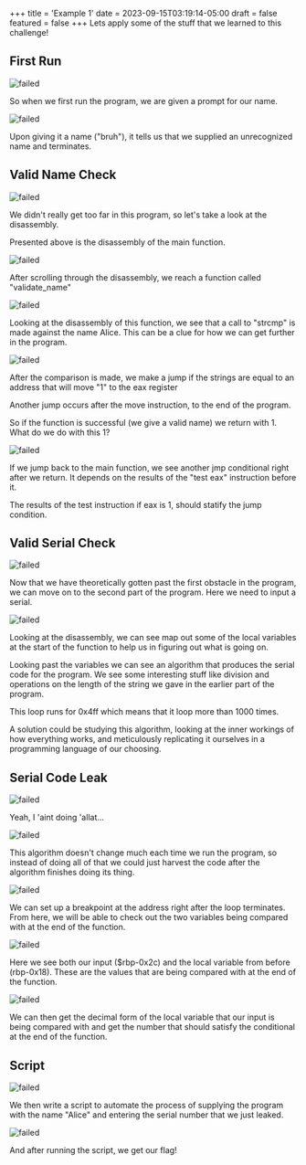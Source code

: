 +++
title = 'Example 1'
date = 2023-09-15T03:19:14-05:00
draft = false
featured = false
+++
Lets apply some of the stuff that we learned to this challenge!
<!--more-->
## First Run
![failed](/images/expdev/re/example1/run1.png)

So when we first run the program, we are given a prompt for our name.

![failed](/images/expdev/re/example1/failname.png)

Upon giving it a name ("bruh"), it tells us that we supplied an unrecognized 
name and terminates.

## Valid Name Check
![failed](/images/expdev/re/example1/main.png)

We didn't really get too far in this program, so let's take a look at the 
disassembly. 

Presented above is the disassembly of the main function.

![failed](/images/expdev/re/example1/foundvalname.png)

After scrolling through the disassembly, we reach a function called 
"validate\_name" 

![failed](/images/expdev/re/example1/foundAlice.png)

Looking at the disassembly of this function, we see that a call to "strcmp" is
made against the name Alice. This can be a clue for how we can get further in
the program.

![failed](/images/expdev/re/example1/returnName.png)

After the comparison is made, we make a jump if the strings are equal to an 
address that will move "1" to the eax register

Another jump occurs after the move instruction, to the end of the program.

So if the function is successful (we give a valid name) we return with 1. What
do we do with this 1?

![failed](/images/expdev/re/example1/mainpassfirst.png)

If we jump back to the main function, we see another jmp conditional right 
after we return. It depends on the results of the "test eax" instruction before
it.

The results of the test instruction if eax is 1, should statify the jump 
condition.
## Valid Serial Check
![failed](/images/expdev/re/example1/foundvalserial.png)

Now that we have theoretically gotten past the first obstacle in the program,
we can move on to the second part of the program. Here we need to input a 
serial.

![failed](/images/expdev/re/example1/algorithm.png)

Looking at the disassembly, we can see map out some of the local variables at
the start of the function to help us in figuring out what is going on.

Looking past the variables we can see an algorithm that produces the serial 
code for the program. We see some interesting stuff like division and 
operations on the length of the string we gave in the earlier part of the 
program.

This loop runs for 0x4ff which means that it loop more than 1000 times.

A solution could be studying this algorithm, looking at the inner workings of
how everything works, and meticulously replicating it ourselves in a 
programming language of our choosing.

## Serial Code Leak
![failed](/images/expdev/re/example1/imgoodbruh.png)

Yeah, I 'aint doing 'allat\.\.\.

![failed](/images/expdev/re/example1/cmp.png)

This algorithm doesn't change much each time we run the program, so instead of
doing all of that we could just harvest the code after the algorithm finishes 
doing its thing.

![failed](/images/expdev/re/example1/breakpoint1.png)

We can set up a breakpoint at the address right after the loop terminates. 
From here, we will be able to check out the two variables being compared with
at the end of the function.

![failed](/images/expdev/re/example1/leakserial.png)

Here we see both our input ($rbp-0x2c) and the local variable from before
(rbp-0x18). These are the values that are being compared with at the end of 
the function.

![failed](/images/expdev/re/example1/printdecimal.png)

We can then get the decimal form of the local variable that our input is being
compared with and get the number that should satisfy the conditional at the end
of the function.

## Script
![failed](/images/expdev/re/example1/script.png)

We then write a script to automate the process of supplying the program with
the name "Alice" and entering the serial number that we just leaked.

![failed](/images/expdev/re/example1/flag.png)

And after running the script, we get our flag!

